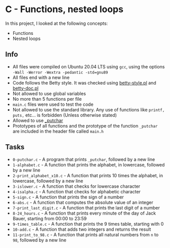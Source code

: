 # C - Functions, nested loops

In this project, I looked at the following concepts:

- Functions
- Nested loops

## Info

- All files were compiled on Ubuntu 20.04 LTS using `gcc`, using the options `-Wall -Werror -Wextra -pedantic -std=gnu89`
- All files end with a new line
- Code follows the Betty style. It was checked using [betty-style.pl](https://github.com/holbertonschool/Betty/blob/master/betty-style.pl) and [betty-doc.pl](https://github.com/holbertonschool/Betty/blob/master/betty-doc.pl)
- Not allowed to use global variables
- No more than 5 functions per file
- `main.c` files were used to test the code
- Not allowed to use the standard library. Any use of functions like `printf, puts,` etc… is forbidden (Unless otherwise stated)
- Allowed to use [\_putchar](https://github.com/holbertonschool/_putchar.c/blob/master/_putchar.c)
- Prototypes of all functions and the prototype of the function `_putchar` are included in the header file called `main.h`

## Tasks

- `0-putchar.c` - A program that prints `_putchar`, followed by a new line
- `1-alphabet.c` - A function that prints the alphabet, in lowercase, followed by a new line
- `2-print_alphabet_x10.c` - A function that prints 10 times the alphabet, in lowercase, followed by a new line
- `3-islower.c` - A function that checks for lowercase character
- `4-isalpha.c` - A function that checks for alphabetic character
- `5-sign.c` - A function that prints the sign of a number
- `6-abs.c` - A function that computes the absolute value of an integer
- `7-print_last_digit.c` - A function that prints the last digit of a number
- `8-24_hours.c` - A function that prints every minute of the day of Jack Bauer, starting from 00:00 to 23:59
- `9-times_table.c` - A function that prints the 9 times table, starting with 0
- `10-add.c` - A function that adds two integers and returns the result
- `11-print_to_98.c` - A function that prints all natural numbers from `n` to `98`, followed by a new line
